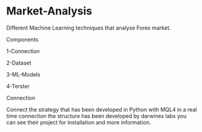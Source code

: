# Market-Analysis
Different Machine Learning techniques that analyse Forex market.

Components

1-Connection

2-Dataset

3-ML-Models

4-Terster


Connection

Connect the strategy that has been developed in Python with MQL4 in a real time connection the structure has been developed by darwinex labs you can see their project for installation and more information.
